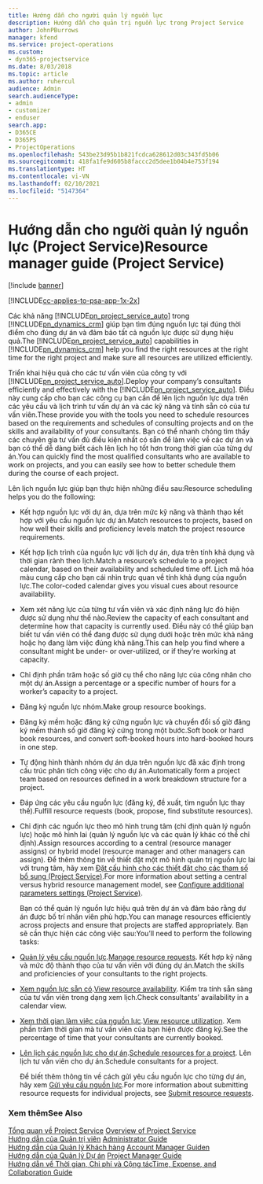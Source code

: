 ```yaml
---
title: Hướng dẫn cho người quản lý nguồn lực
description: Hướng dẫn cho quản trị nguồn lực trong Project Service
author: JohnPBurrows
manager: kfend
ms.service: project-operations
ms.custom:
- dyn365-projectservice
ms.date: 8/03/2018
ms.topic: article
ms.author: ruhercul
audience: Admin
search.audienceType:
- admin
- customizer
- enduser
search.app:
- D365CE
- D365PS
- ProjectOperations
ms.openlocfilehash: 543be23d95b1b821fcdca628612d03c343fd5b06
ms.sourcegitcommit: 418fa1fe9d605b8faccc2d5dee1b04b4e753f194
ms.translationtype: HT
ms.contentlocale: vi-VN
ms.lasthandoff: 02/10/2021
ms.locfileid: "5147364"
---
```

# <a name="resource-manager-guide-project-service"></a><span data-ttu-id="fa5e5-103">Hướng dẫn cho người quản lý nguồn lực (Project Service)</span><span class="sxs-lookup"><span data-stu-id="fa5e5-103">Resource manager guide (Project Service)</span></span>

[!include [banner](../includes/psa-now-project-operations.md)]

[!INCLUDE[cc-applies-to-psa-app-1x-2x](../includes/cc-applies-to-psa-app-1x-2x.md)]

<span data-ttu-id="fa5e5-104">Các khả năng [!INCLUDE[pn_project_service_auto](../includes/pn-project-service-auto.md)] trong [!INCLUDE[pn_dynamics_crm](../includes/pn-dynamics-crm.md)] giúp bạn tìm đúng nguồn lực tại đúng thời điểm cho đúng dự án và đảm bảo tất cả nguồn lực được sử dụng hiệu quả.</span><span class="sxs-lookup"><span data-stu-id="fa5e5-104">The [!INCLUDE[pn_project_service_auto](../includes/pn-project-service-auto.md)] capabilities in [!INCLUDE[pn_dynamics_crm](../includes/pn-dynamics-crm.md)] help you find the right resources at the right time for the right project and make sure all resources are utilized efficiently.</span></span>  
  
 <span data-ttu-id="fa5e5-105">Triển khai hiệu quả cho các tư vấn viên của công ty với [!INCLUDE[pn_project_service_auto](../includes/pn-project-service-auto.md)].</span><span class="sxs-lookup"><span data-stu-id="fa5e5-105">Deploy your company’s consultants efficiently and effectively with the [!INCLUDE[pn_project_service_auto](../includes/pn-project-service-auto.md)].</span></span> <span data-ttu-id="fa5e5-106">Điều này cung cấp cho bạn các công cụ bạn cần để lên lịch nguồn lực dựa trên các yêu cầu và lịch trình tư vấn dự án và các kỹ năng và tính sẵn có của tư vấn viên.</span><span class="sxs-lookup"><span data-stu-id="fa5e5-106">These provide you with the tools you need to schedule resources based on the requirements and schedules of consulting projects and on the skills and availability of your consultants.</span></span> <span data-ttu-id="fa5e5-107">Bạn có thể nhanh chóng tìm thấy các chuyên gia tư vấn đủ điều kiện nhất có sẵn để làm việc về các dự án và bạn có thể dễ dàng biết cách lên lịch họ tốt hơn trong thời gian của từng dự án.</span><span class="sxs-lookup"><span data-stu-id="fa5e5-107">You can quickly find the most qualified consultants who are available to work on projects, and you can easily see how to better schedule them during the course of each project.</span></span>  
  
 <span data-ttu-id="fa5e5-108">Lên lịch nguồn lực giúp bạn thực hiện những điều sau:</span><span class="sxs-lookup"><span data-stu-id="fa5e5-108">Resource scheduling helps you do the following:</span></span>  
  
- <span data-ttu-id="fa5e5-109">Kết hợp nguồn lực với dự án, dựa trên mức kỹ năng và thành thạo kết hợp với yêu cầu nguồn lực dự án.</span><span class="sxs-lookup"><span data-stu-id="fa5e5-109">Match resources to projects, based on how well their skills and proficiency levels match the project resource requirements.</span></span>  
  
- <span data-ttu-id="fa5e5-110">Kết hợp lịch trình của nguồn lực với lịch dự án, dựa trên tính khả dụng và thời gian rảnh theo lịch.</span><span class="sxs-lookup"><span data-stu-id="fa5e5-110">Match a resource’s schedule to a project calendar, based on their availability and scheduled time off.</span></span> <span data-ttu-id="fa5e5-111">Lịch mã hóa màu cung cấp cho bạn cái nhìn trực quan về tính khả dụng của nguồn lực.</span><span class="sxs-lookup"><span data-stu-id="fa5e5-111">The color-coded calendar gives you visual cues about resource availability.</span></span>  
  
- <span data-ttu-id="fa5e5-112">Xem xét năng lực của từng tư vấn viên và xác định năng lực đó hiện được sử dụng như thế nào.</span><span class="sxs-lookup"><span data-stu-id="fa5e5-112">Review the capacity of each consultant and determine how that capacity is currently used.</span></span> <span data-ttu-id="fa5e5-113">Điều này có thể giúp bạn biết tư vấn viên có thể đang được sử dụng dưới hoặc trên mức khả năng hoặc họ đang làm việc đúng khả năng.</span><span class="sxs-lookup"><span data-stu-id="fa5e5-113">This can help you find where a consultant might be under- or over-utilized, or if they’re working at capacity.</span></span>  
  
- <span data-ttu-id="fa5e5-114">Chỉ định phần trăm hoặc số giờ cụ thể cho năng lực của công nhân cho một dự án.</span><span class="sxs-lookup"><span data-stu-id="fa5e5-114">Assign a percentage or a specific number of hours for a worker’s capacity to a project.</span></span>  
  
- <span data-ttu-id="fa5e5-115">Đăng ký nguồn lực nhóm.</span><span class="sxs-lookup"><span data-stu-id="fa5e5-115">Make group resource bookings.</span></span>  
  
- <span data-ttu-id="fa5e5-116">Đăng ký mềm hoặc đăng ký cứng nguồn lực và chuyển đổi số giờ đăng ký mềm thành số giờ đăng ký cứng trong một bước.</span><span class="sxs-lookup"><span data-stu-id="fa5e5-116">Soft book or hard book resources, and convert soft-booked hours into hard-booked hours in one step.</span></span>  
  
- <span data-ttu-id="fa5e5-117">Tự động hình thành nhóm dự án dựa trên nguồn lực đã xác định trong cấu trúc phân tích công việc cho dự án.</span><span class="sxs-lookup"><span data-stu-id="fa5e5-117">Automatically form a project team based on resources defined in a work breakdown structure for a project.</span></span>  
  
- <span data-ttu-id="fa5e5-118">Đáp ứng các yêu cầu nguồn lực (đăng ký, đề xuất, tìm nguồn lực thay thế).</span><span class="sxs-lookup"><span data-stu-id="fa5e5-118">Fulfill resource requests (book, propose, find substitute resources).</span></span>  
  
- <span data-ttu-id="fa5e5-119">Chỉ định các nguồn lực theo mô hình trung tâm (chỉ định quản lý nguồn lực) hoặc mô hình lai (quản lý nguồn lực và các quản lý khác có thể chỉ định).</span><span class="sxs-lookup"><span data-stu-id="fa5e5-119">Assign resources according to a central (resource manager assigns) or hybrid model (resource manager and other managers can assign).</span></span> <span data-ttu-id="fa5e5-120">Để thêm thông tin về thiết đặt một mô hình quản trị nguồn lực lai với trung tâm, hãy xem [Đặt cấu hình cho các thiết đặt cho các tham số bổ sung (Project Service)](../psa/configure-additional-parameters-settings.md).</span><span class="sxs-lookup"><span data-stu-id="fa5e5-120">For more information about setting a central versus hybrid resource management model, see [Configure additional parameters settings (Project Service)](../psa/configure-additional-parameters-settings.md).</span></span>  
  
  <span data-ttu-id="fa5e5-121">Bạn có thể quản lý nguồn lực hiệu quả trên dự án và đảm bảo rằng dự án được bố trí nhân viên phù hợp.</span><span class="sxs-lookup"><span data-stu-id="fa5e5-121">You can manage resources efficiently across projects and ensure that projects are staffed appropriately.</span></span> <span data-ttu-id="fa5e5-122">Bạn sẽ cần thực hiện các công việc sau:</span><span class="sxs-lookup"><span data-stu-id="fa5e5-122">You’ll need to perform the following tasks:</span></span>  
  
- <span data-ttu-id="fa5e5-123">[Quản lý yêu cầu nguồn lực](../psa/manage-resource-requests.md).</span><span class="sxs-lookup"><span data-stu-id="fa5e5-123">[Manage resource requests](../psa/manage-resource-requests.md).</span></span> <span data-ttu-id="fa5e5-124">Kết hợp kỹ năng và mức độ thành thạo của tư vấn viên với đúng dự án.</span><span class="sxs-lookup"><span data-stu-id="fa5e5-124">Match the skills and proficiencies of your consultants to the right projects.</span></span>  
  
- <span data-ttu-id="fa5e5-125">[Xem nguồn lực sẵn có](../psa/view-resource-availability.md).</span><span class="sxs-lookup"><span data-stu-id="fa5e5-125">[View resource availability](../psa/view-resource-availability.md).</span></span> <span data-ttu-id="fa5e5-126">Kiểm tra tính sẵn sàng của tư vấn viên trong dạng xem lịch.</span><span class="sxs-lookup"><span data-stu-id="fa5e5-126">Check consultants’ availability in a calendar view.</span></span>  
  
- <span data-ttu-id="fa5e5-127">[Xem thời gian làm việc của nguồn lực](../psa/view-resource-utilization.md).</span><span class="sxs-lookup"><span data-stu-id="fa5e5-127">[View resource utilization](../psa/view-resource-utilization.md).</span></span> <span data-ttu-id="fa5e5-128">Xem phần trăm thời gian mà tư vấn viên của bạn hiện được đăng ký.</span><span class="sxs-lookup"><span data-stu-id="fa5e5-128">See the percentage of time that your consultants are currently booked.</span></span>  
  
- <span data-ttu-id="fa5e5-129">[Lên lịch các nguồn lực cho dự án](../psa/schedule-resources-project.md).</span><span class="sxs-lookup"><span data-stu-id="fa5e5-129">[Schedule resources for a project](../psa/schedule-resources-project.md).</span></span> <span data-ttu-id="fa5e5-130">Lên lịch tư vấn viên cho dự án.</span><span class="sxs-lookup"><span data-stu-id="fa5e5-130">Schedule consultants for a project.</span></span>  
  
  <span data-ttu-id="fa5e5-131">Để biết thêm thông tin về cách gửi yêu cầu nguồn lực cho từng dự án, hãy xem [Gửi yêu cầu nguồn lực](../psa/submit-resource-requests.md).</span><span class="sxs-lookup"><span data-stu-id="fa5e5-131">For more information about submitting resource requests for individual projects, see [Submit resource requests](../psa/submit-resource-requests.md).</span></span>  
  
### <a name="see-also"></a><span data-ttu-id="fa5e5-132">Xem thêm</span><span class="sxs-lookup"><span data-stu-id="fa5e5-132">See Also</span></span>  
 <span data-ttu-id="fa5e5-133">[Tổng quan về Project Service](../psa/overview.md) </span><span class="sxs-lookup"><span data-stu-id="fa5e5-133">[Overview of Project Service](../psa/overview.md) </span></span>  
 <span data-ttu-id="fa5e5-134">[Hướng dẫn của Quản trị viên](../psa/admin-guide.md) </span><span class="sxs-lookup"><span data-stu-id="fa5e5-134">[Administrator Guide](../psa/admin-guide.md) </span></span>  
 <span data-ttu-id="fa5e5-135">[Hướng dẫn của Quản lý Khách hàng](../psa/account-manager-guide.md) </span><span class="sxs-lookup"><span data-stu-id="fa5e5-135">[Account Manager Guiden](../psa/account-manager-guide.md) </span></span>  
 <span data-ttu-id="fa5e5-136">[Hướng dẫn của Quản lý Dự án](../psa/project-manager-guide.md) </span><span class="sxs-lookup"><span data-stu-id="fa5e5-136">[Project Manager Guide](../psa/project-manager-guide.md) </span></span>  
 [<span data-ttu-id="fa5e5-137">Hướng dẫn về Thời gian, Chi phí và Cộng tác</span><span class="sxs-lookup"><span data-stu-id="fa5e5-137">Time, Expense, and Collaboration Guide</span></span>](../psa/time-expense-collaboration-guide.md)
